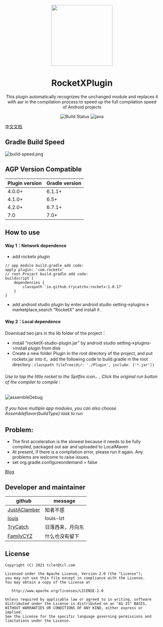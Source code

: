 
<p align="center">
  <a href="https://github.com/trycatchx/RocketXPlugin">
    <img width="200" src="https://github.com/trycatchx/RocketXPlugin/blob/master/rocketX-studio-plugin/resources/META-INF/pluginIcon.svg">
  </a>
</p>

<h1 align="center">RocketXPlugin</h1>
<div align="center">
  
This plugin automatically recognizes the unchanged module and replaces it with aar in the compilation process to speed up the full compilation speed of Android projects



![Build Status](https://img.shields.io/badge/build-passing-brightgreen)
![java](https://img.shields.io/badge/language-kotlin-Borange.svg)
</div>

[中文文档](https://github.com/trycatchx/RocketXPlugin/blob/master/README-ZH.md)

## Gradle Build Speed
![build-speed.png](https://github.com/trycatchx/RocketXPlugin/blob/master/IMG/build-speed.png)

## AGP Version Compatible
Plugin version | Gradle version
---|---
4.0.0+ | 6.1.1+
4.1.0+ | 6.5+
4.2.0+ |6.7.1+
7.0    |7.0+

## How to use

#### Way 1：Network dependence

* add rocketx plugin 

```
// app module build.gradle add code:
apply plugin: 'com.rocketx'
// root Project build.gradle add code:
buildscript {
    dependencies {
        classpath 'io.github.trycatchx:rocketx:1.0.17'
    }
}
```

* add android studio plugin by enter android studio setting->plugins-> marketplace,search "RocketX" and install it .

#### Way 2：Local dependence

Download two jars in the lib folder of the project：

* install “rocketX-studio-plugin.jar” by android studio setting->plugins->install plugin from disk 
* Create a new folder Plugin in the root directory of the project, and put rocketx.jar into it，add the following code to build.gradle in the root directory : `classpath fileTree(dir: './Plugin', include: ['*.jar'])`

######  Use to tap the little rocket to the Spitfire icon，, Click the original run button of the compiler to compile :
![assembleDebug](https://github.com/trycatchx/RocketXPlugin/blob/master/IMG/assembleDebug.jpeg)

###### If you have multiple app modules, you can also choose Assemble${flavor}${buildType} task to run


## Problem:
* The first acceleration is the slowest because it needs to be fully compiled, packaged out aar and uploaded to LocalMaven
* At present, if there is a compilation error, please run it again. Any problems are welcome to raise issues.
* set org.gradle.configureondemand = false


[Blog](https://www.jianshu.com/p/59b95b5a7fab)


## Developer and maintainer
 github | message
--- | ---
[JustAClamber](https://github.com/JustAClamber) | 知者不惑
[louis](https://github.com/louis-lzt)| louis-lzt
[TryCatch ](https://github.com/trycatchx)   |日落西来，月向东
[FamilyCYZ](https://github.com/FamilyCYZ) | 什么也没有留下


## License

```
Copyright (C) 2021 tcler@tcl.com

Licensed under the Apache License, Version 2.0 (the "License");
you may not use this file except in compliance with the License.
You may obtain a copy of the License at

   http://www.apache.org/licenses/LICENSE-2.0

Unless required by applicable law or agreed to in writing, software
distributed under the License is distributed on an "AS IS" BASIS,
WITHOUT WARRANTIES OR CONDITIONS OF ANY KIND, either express or implied.
See the License for the specific language governing permissions and
limitations under the License.
